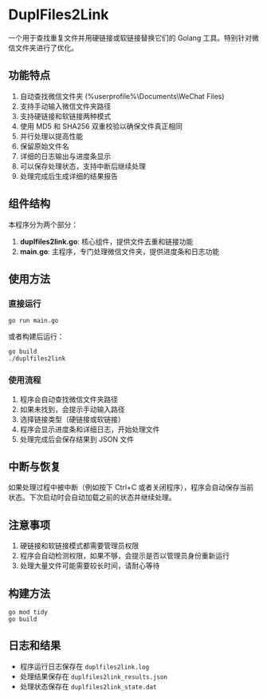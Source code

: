 # DuplFiles2Link

一个用于查找重复文件并用硬链接或软链接替换它们的 Golang 工具。特别针对微信文件夹进行了优化。

## 功能特点

1. 自动查找微信文件夹 (%userprofile%\Documents\WeChat Files)
2. 支持手动输入微信文件夹路径
3. 支持硬链接和软链接两种模式
4. 使用 MD5 和 SHA256 双重校验以确保文件真正相同
5. 并行处理以提高性能
6. 保留原始文件名
7. 详细的日志输出与进度条显示
8. 可以保存处理状态，支持中断后继续处理
9. 处理完成后生成详细的结果报告

## 组件结构

本程序分为两个部分：

1. **duplfiles2link.go**: 核心组件，提供文件去重和链接功能
2. **main.go**: 主程序，专门处理微信文件夹，提供进度条和日志功能

## 使用方法

### 直接运行

```
go run main.go
```

或者构建后运行：

```
go build
./duplfiles2link
```

### 使用流程

1. 程序会自动查找微信文件夹路径
2. 如果未找到，会提示手动输入路径
3. 选择链接类型（硬链接或软链接）
4. 程序会显示进度条和详细日志，开始处理文件
5. 处理完成后会保存结果到 JSON 文件

## 中断与恢复

如果处理过程中被中断（例如按下 Ctrl+C 或者关闭程序），程序会自动保存当前状态。下次启动时会自动加载之前的状态并继续处理。

## 注意事项

1. 硬链接和软链接模式都需要管理员权限
2. 程序会自动检测权限，如果不够，会提示是否以管理员身份重新运行
3. 处理大量文件可能需要较长时间，请耐心等待

## 构建方法

```
go mod tidy
go build
```

## 日志和结果

- 程序运行日志保存在 `duplfiles2link.log`
- 处理结果保存在 `duplfiles2link_results.json`
- 处理状态保存在 `duplfiles2link_state.dat`
